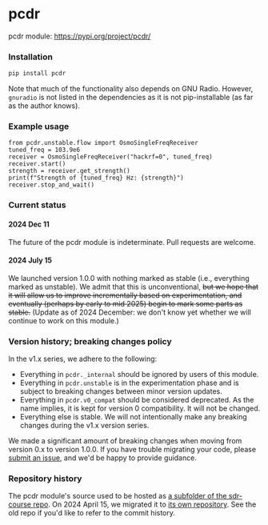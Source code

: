 # pcdr

pcdr module: https://pypi.org/project/pcdr/

### Installation

```sh
pip install pcdr
```

Note that much of the functionality also depends on GNU Radio. However, `gnuradio` is not listed in the dependencies as it is not pip-installable (as far as the author knows).

### Example usage

```python3
from pcdr.unstable.flow import OsmoSingleFreqReceiver
tuned_freq = 103.9e6
receiver = OsmoSingleFreqReceiver("hackrf=0", tuned_freq)
receiver.start()
strength = receiver.get_strength()
print(f"Strength of {tuned_freq} Hz: {strength}")
receiver.stop_and_wait()
```


### Current status

#### 2024 Dec 11

The future of the pcdr module is indeterminate. Pull requests are welcome.

#### 2024 July 15

We launched version 1.0.0 with nothing marked as stable (i.e., everything marked as unstable). We admit that this is unconventional, ~~but we hope that it will allow us to improve incrementally based on experimentation, and eventually (perhaps by early to mid 2025) begin to mark some parts as stable.~~ (Update as of 2024 December: we don't know yet whether we will continue to work on this module.)

### Version history; breaking changes policy

In the v1.x series, we adhere to the following: 

- Everything in `pcdr._internal` should be ignored by users of this module.
- Everything in `pcdr.unstable` is in the experimentation phase and is subject to breaking changes between minor version updates.
- Everything in `pcdr.v0_compat` should be considered deprecated. As the name implies, it is kept for version 0 compatibility. It will not be changed.
- Everything else is stable. We will not intentionally make any breaking changes during the v1.x version series.

We made a significant amount of breaking changes when moving from version 0.x to version 1.0.0. If you have trouble migrating your code, please [submit an issue](https://github.com/python-can-define-radio/pcdr/issues), and we'd be happy to provide guidance.

### Repository history

The pcdr module's source used to be hosted as [a subfolder of the sdr-course repo](https://github.com/python-can-define-radio/sdr-course/tree/main/classroom_activities/Chx_Misc/Python_curric_2). On 2024 April 15, we migrated it to [its own repository](https://github.com/python-can-define-radio/pcdr). See the old repo if you'd like to refer to the commit history.
